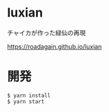# luxian
チャイカが作った緑仙の再現

https://roadagain.github.io/luxian

# 開発
```
$ yarn install
$ yarn start
```

